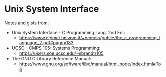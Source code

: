# Unix System Interface

Notes and gists from: 

- Unix System Interface - C Programming Lang. 2nd Ed.: 
    - https://www.dipmat.univpm.it/~demeio/public/the_c_programming_language_2.pdf#page=183
- UCSC - CMPS 105: Systems Programming: 
    - https://users.soe.ucsc.edu/~sbrandt/105
- The GNU C Library Reference Manual: 
    - https://www.gnu.org/software/libc/manual/html_node/index.html#Top


